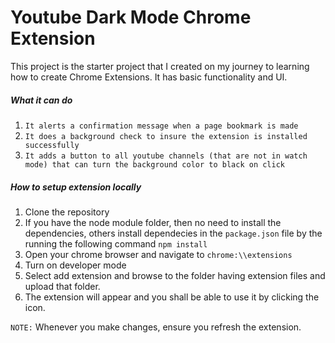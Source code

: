 #  Youtube Dark Mode Chrome Extension
This project is the starter project that I created on my journey to learning how to create Chrome Extensions. It has basic functionality and UI.

##### What it can do
1. `It alerts a confirmation message when a page bookmark is made`
2. `It does a background check to insure the extension is installed successfully`
3. `It adds a button to all youtube channels (that are not in watch mode) that can turn the background color to black on click`


##### How to setup extension locally

1. Clone the repository
2. If you have the node module folder, then no need to install the dependencies, others install dependecies in the `package.json` file by the running the following command `npm install`
3. Open your chrome browser and navigate to `chrome:\\extensions`
4. Turn on developer mode
5. Select add extension and browse to the folder having extension files and upload that folder.
6. The extension will appear and you shall be able to use it by clicking the icon.

`NOTE:` Whenever you make changes, ensure you refresh the extension.

